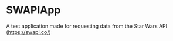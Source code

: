 # SWAPIApp

A test application made for requesting data from the Star Wars API (https://swapi.co/) 
